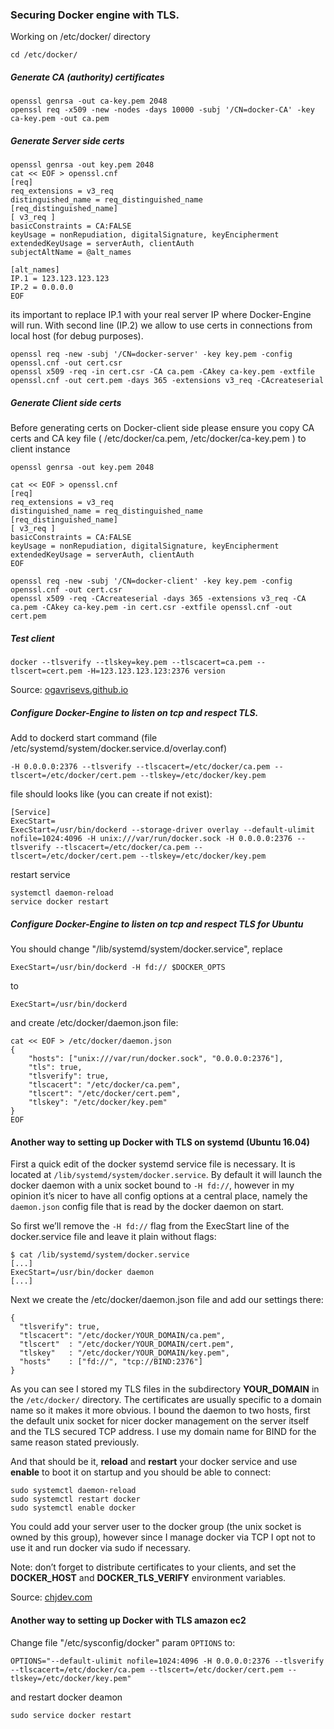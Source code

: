 ### Securing Docker engine with TLS.

Working on /etc/docker/ directory

    cd /etc/docker/

##### Generate CA (authority) certificates

    openssl genrsa -out ca-key.pem 2048
    openssl req -x509 -new -nodes -days 10000 -subj '/CN=docker-CA' -key ca-key.pem -out ca.pem

##### Generate Server side certs

```
openssl genrsa -out key.pem 2048
cat << EOF > openssl.cnf
[req]
req_extensions = v3_req
distinguished_name = req_distinguished_name
[req_distinguished_name]
[ v3_req ]
basicConstraints = CA:FALSE
keyUsage = nonRepudiation, digitalSignature, keyEncipherment
extendedKeyUsage = serverAuth, clientAuth
subjectAltName = @alt_names

[alt_names]
IP.1 = 123.123.123.123
IP.2 = 0.0.0.0
EOF
```

its important to replace IP.1 with your real server IP where Docker-Engine will run. With second line (IP.2) we allow to use certs in connections from local host (for debug purposes).

    openssl req -new -subj '/CN=docker-server' -key key.pem -config openssl.cnf -out cert.csr
    openssl x509 -req -in cert.csr -CA ca.pem -CAkey ca-key.pem -extfile openssl.cnf -out cert.pem -days 365 -extensions v3_req -CAcreateserial


##### Generate Client side certs

Before generating certs on Docker-client side please ensure you copy CA certs and CA key file ( /etc/docker/ca.pem, /etc/docker/ca-key.pem ) to client instance

    openssl genrsa -out key.pem 2048

```
cat << EOF > openssl.cnf
[req]
req_extensions = v3_req
distinguished_name = req_distinguished_name
[req_distinguished_name]
[ v3_req ]
basicConstraints = CA:FALSE
keyUsage = nonRepudiation, digitalSignature, keyEncipherment
extendedKeyUsage = serverAuth, clientAuth
EOF
```

    openssl req -new -subj '/CN=docker-client' -key key.pem -config openssl.cnf -out cert.csr
    openssl x509 -req -CAcreateserial -days 365 -extensions v3_req -CA ca.pem -CAkey ca-key.pem -in cert.csr -extfile openssl.cnf -out cert.pem


##### Test client

    docker --tlsverify --tlskey=key.pem --tlscacert=ca.pem --tlscert=cert.pem -H=123.123.123.123:2376 version

Source: [ogavrisevs.github.io](https://ogavrisevs.github.io/2016/03/30/secure-docker/)


##### Configure Docker-Engine to listen on tcp and respect TLS.

Add to dockerd start command (file /etc/systemd/system/docker.service.d/overlay.conf)

    -H 0.0.0.0:2376 --tlsverify --tlscacert=/etc/docker/ca.pem --tlscert=/etc/docker/cert.pem --tlskey=/etc/docker/key.pem

file should looks like (you can create if not exist):

```
[Service]
ExecStart=
ExecStart=/usr/bin/dockerd --storage-driver overlay --default-ulimit nofile=1024:4096 -H unix:///var/run/docker.sock -H 0.0.0.0:2376 --tlsverify --tlscacert=/etc/docker/ca.pem --tlscert=/etc/docker/cert.pem --tlskey=/etc/docker/key.pem
```

restart service

    systemctl daemon-reload
    service docker restart

##### Configure Docker-Engine to listen on tcp and respect TLS for Ubuntu

You should change "/lib/systemd/system/docker.service", replace

    ExecStart=/usr/bin/dockerd -H fd:// $DOCKER_OPTS

to

    ExecStart=/usr/bin/dockerd

and create /etc/docker/daemon.json file:

```
cat << EOF > /etc/docker/daemon.json
{
    "hosts": ["unix:///var/run/docker.sock", "0.0.0.0:2376"],
    "tls": true,
    "tlsverify": true,
    "tlscacert": "/etc/docker/ca.pem",
    "tlscert": "/etc/docker/cert.pem",
    "tlskey": "/etc/docker/key.pem"
}
EOF
```


#### Another way to setting up Docker with TLS on systemd (Ubuntu 16.04)

First a quick edit of the docker systemd service file is necessary. It is located at `/lib/systemd/system/docker.service`. By default it will launch the docker daemon with a unix socket bound to `-H fd://`, however in my opinion it’s nicer to have all config options at a central place, namely the `daemon.json` config file that is read by the docker daemon on start.

So first we’ll remove the `-H fd://` flag from the ExecStart line of the docker.service file and leave it plain without flags:
```
$ cat /lib/systemd/system/docker.service
[...]
ExecStart=/usr/bin/docker daemon
[...]
```
Next we create the /etc/docker/daemon.json file and add our settings there:
```
{
  "tlsverify": true,
  "tlscacert": "/etc/docker/YOUR_DOMAIN/ca.pem",
  "tlscert"  : "/etc/docker/YOUR_DOMAIN/cert.pem",
  "tlskey"   : "/etc/docker/YOUR_DOMAIN/key.pem",
  "hosts"    : ["fd://", "tcp://BIND:2376"]
}
```

As you can see I stored my TLS files in the subdirectory __YOUR_DOMAIN__ in the `/etc/docker/` directory. The certificates are usually specific to a domain name so it makes it more obvious. I bound the daemon to two hosts, first the default unix socket for nicer docker management on the server itself and the TLS secured TCP address. I use my domain name for BIND for the same reason stated previously.

And that should be it, __reload__ and __restart__ your docker service and use __enable__ to boot it on startup and you should be able to connect:
```
sudo systemctl daemon-reload
sudo systemctl restart docker
sudo systemctl enable docker
```
You could add your server user to the docker group (the unix socket is owned by this group), however since I manage docker via TCP I opt not to use it and run docker via sudo if necessary.

Note: don’t forget to distribute certificates to your clients, and set the __DOCKER_HOST__ and __DOCKER_TLS_VERIFY__ environment variables.

Source: [chjdev.com](https://chjdev.com/2016/06/07/docker-ubuntu/)

#### Another way to setting up Docker with TLS amazon ec2

Change file "/etc/sysconfig/docker" param `OPTIONS` to:

    OPTIONS="--default-ulimit nofile=1024:4096 -H 0.0.0.0:2376 --tlsverify --tlscacert=/etc/docker/ca.pem --tlscert=/etc/docker/cert.pem --tlskey=/etc/docker/key.pem"

and restart docker deamon

    sudo service docker restart
